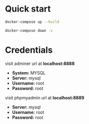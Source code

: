 # Quick start
```sh
docker-compose up --build
```
```sh
docker-compose down -v
```
# Credentials
visit adminer url at **localhost:8888**
- **System:** MYSQL
- **Server:**  mysql
- **Username:** root
- **Password:** root

visit phpmyadmin url at **localhost:8889**
- **Server:**  mysql
- **Username:** root
- **Password:** root